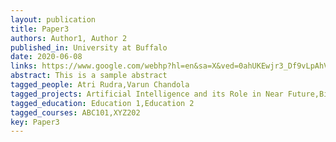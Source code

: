 ```yaml
---
layout: publication
title: Paper3
authors: Author1, Author 2
published_in: University at Buffalo
date: 2020-06-08
links: https://www.google.com/webhp?hl=en&sa=X&ved=0ahUKEwjr3_Df9vLpAhVTCc0KHRlIAkgQPAgH,http://www.buffalo.edu/,https://github.com/
abstract: This is a sample abstract
tagged_people: Atri Rudra,Varun Chandola
tagged_projects: Artificial Intelligence and its Role in Near Future,Bias in NLP
tagged_education: Education 1,Education 2
tagged_courses: ABC101,XYZ202
key: Paper3
---
```

